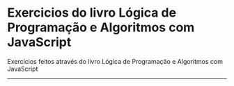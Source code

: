 # Exercicios do livro Lógica de Programação e Algoritmos com JavaScript
 
 Exercicios feitos através do livro Lógica de Programação e Algoritmos com JavaScript

---
